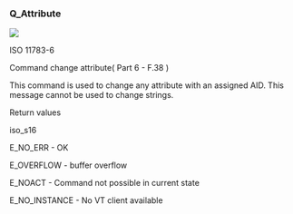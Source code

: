 ### Q\_Attribute

![](https://user-images.githubusercontent.com/69573151/212329228-8c605296-7915-4def-a497-2860e14ae509.png)

ISO 11783-6

Command change attribute( Part 6 - F.38 )

This command is used to change any attribute with an assigned AID. This message cannot be used to change strings.

Return values

iso\_s16

E\_NO\_ERR - OK

E\_OVERFLOW - buffer overflow

E\_NOACT - Command not possible in current state

E\_NO\_INSTANCE - No VT client available
